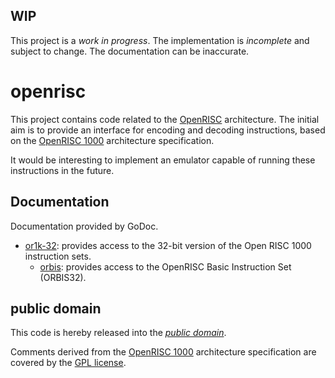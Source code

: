 WIP
---

This project is a *work in progress*. The implementation is *incomplete* and
subject to change. The documentation can be inaccurate.

openrisc
========

This project contains code related to the [OpenRISC][] architecture. The initial
aim is to provide an interface for encoding and decoding instructions, based on
the [OpenRISC 1000][] architecture specification.

It would be interesting to implement an emulator capable of running these
instructions in the future.

[OpenRISC]: http://opencores.org/or1k/Main_Page
[OpenRISC 1000]: http://opencores.org/websvn,filedetails?repname=openrisc&path=%2Fopenrisc%2Ftrunk%2Fdocs%2Fopenrisc-arch-1.0-rev0.pdf

Documentation
-------------

Documentation provided by GoDoc.

- [or1k-32][]: provides access to the 32-bit version of the Open RISC 1000 instruction sets.
   - [orbis][]: provides access to the OpenRISC Basic Instruction Set (ORBIS32).

[or1k-32]: http://godoc.org/github.com/mewmew/playground/openrisc/or1k-32
[orbis]: http://godoc.org/github.com/mewmew/playground/openrisc/or1k-32/orbis

public domain
-------------

This code is hereby released into the *[public domain][]*.

Comments derived from the [OpenRISC 1000][] architecture specification are
covered by the [GPL license][].

[public domain]: https://creativecommons.org/publicdomain/zero/1.0/
[GPL license]: https://www.gnu.org/licenses/gpl.html
